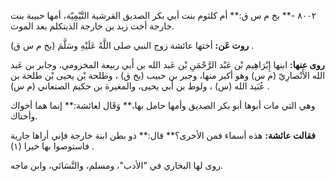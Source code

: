 ٨٠٠٢ -** بخ م س ق:** أم كلثوم بنت أبي بكر الصديق القرشية التَّيْمِيّة، أمها حبيبة بنت خارجة أخت زيد بن خارجة الذيتكلم بعد الموت.

**روت عَن:** أختها عائشة زوج النبي صلى اللَّهُ عَلَيْهِ وسَلَّمَ (بخ م س ق) .

**روى عنها:** ابنها إِبْرَاهِيم بْن عَبْد الرَّحْمَنِ بْن عَبد الله بن أَبي ربيعة المخزومي، وجابر بن عَبد الله الأَنْصارِيّ (م س) وهو أكبر منها، وجبر بن حبيب (بخ ق) ، وطلحة بْن يحيى بْن طلحة بن عُبَيد الله (س) ، ولوط بن أَبي يحيى، والمغيرة بن حكيم الصنعاني (م س) .

وهي التي مات أبوها أبو بكر الصديق وأمها حامل بها،** وَقَال لعائشة:** إنما هما أخواك وأختاك.

**فقالت عائشة:** هذه أسماء فمن الأخرى؟** قال:** ذو بطن ابنة خارجة فإني أراها جارية فاستوصوا بها خيرا (١) .

روى لها البخاري في "الأدب"، ومسلم، والنَّسَائي، وابن ماجه.